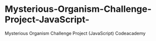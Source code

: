 # Mysterious-Organism-Challenge-Project-JavaScript-
Mysterious Organism Challenge Project (JavaScript) Codeacademy
